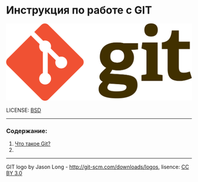 # Инструкция по работе с GIT

![Git-logo](./Images/Git-logo.svg.png)

LICENSE: [BSD](/license.md)

---

### Содержание:
1. [Что такое Git?](/git.md)
2. 

---

GIT logo by Jason Long - http://git-scm.com/downloads/logos,
lisence: [CC BY 3.0](https://creativecommons.org/licenses/by/3.0/deed.ru)